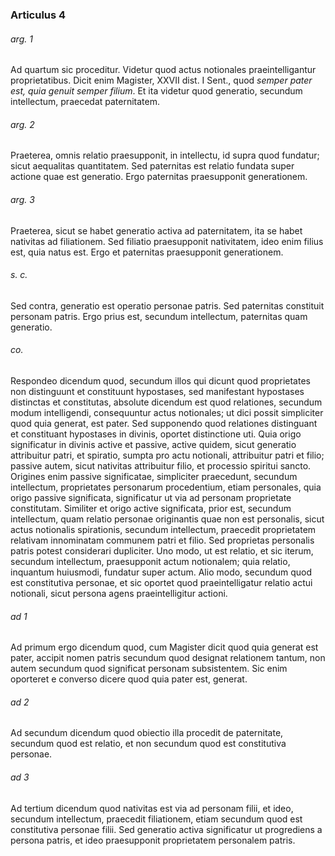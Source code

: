 ### Articulus 4

###### arg. 1
Ad quartum sic proceditur. Videtur quod actus notionales praeintelligantur proprietatibus. Dicit enim Magister, XXVII dist. I Sent., quod *semper pater est, quia genuit semper filium*. Et ita videtur quod generatio, secundum intellectum, praecedat paternitatem.

###### arg. 2
Praeterea, omnis relatio praesupponit, in intellectu, id supra quod fundatur; sicut aequalitas quantitatem. Sed paternitas est relatio fundata super actione quae est generatio. Ergo paternitas praesupponit generationem.

###### arg. 3
Praeterea, sicut se habet generatio activa ad paternitatem, ita se habet nativitas ad filiationem. Sed filiatio praesupponit nativitatem, ideo enim filius est, quia natus est. Ergo et paternitas praesupponit generationem.

###### s. c.
Sed contra, generatio est operatio personae patris. Sed paternitas constituit personam patris. Ergo prius est, secundum intellectum, paternitas quam generatio.

###### co.
Respondeo dicendum quod, secundum illos qui dicunt quod proprietates non distinguunt et constituunt hypostases, sed manifestant hypostases distinctas et constitutas, absolute dicendum est quod relationes, secundum modum intelligendi, consequuntur actus notionales; ut dici possit simpliciter quod quia generat, est pater. Sed supponendo quod relationes distinguant et constituant hypostases in divinis, oportet distinctione uti. Quia origo significatur in divinis active et passive, active quidem, sicut generatio attribuitur patri, et spiratio, sumpta pro actu notionali, attribuitur patri et filio; passive autem, sicut nativitas attribuitur filio, et processio spiritui sancto. Origines enim passive significatae, simpliciter praecedunt, secundum intellectum, proprietates personarum procedentium, etiam personales, quia origo passive significata, significatur ut via ad personam proprietate constitutam. Similiter et origo active significata, prior est, secundum intellectum, quam relatio personae originantis quae non est personalis, sicut actus notionalis spirationis, secundum intellectum, praecedit proprietatem relativam innominatam communem patri et filio. Sed proprietas personalis patris potest considerari dupliciter. Uno modo, ut est relatio, et sic iterum, secundum intellectum, praesupponit actum notionalem; quia relatio, inquantum huiusmodi, fundatur super actum. Alio modo, secundum quod est constitutiva personae, et sic oportet quod praeintelligatur relatio actui notionali, sicut persona agens praeintelligitur actioni.

###### ad 1
Ad primum ergo dicendum quod, cum Magister dicit quod quia generat est pater, accipit nomen patris secundum quod designat relationem tantum, non autem secundum quod significat personam subsistentem. Sic enim oporteret e converso dicere quod quia pater est, generat.

###### ad 2
Ad secundum dicendum quod obiectio illa procedit de paternitate, secundum quod est relatio, et non secundum quod est constitutiva personae.

###### ad 3
Ad tertium dicendum quod nativitas est via ad personam filii, et ideo, secundum intellectum, praecedit filiationem, etiam secundum quod est constitutiva personae filii. Sed generatio activa significatur ut progrediens a persona patris, et ideo praesupponit proprietatem personalem patris.

